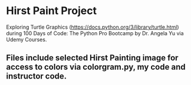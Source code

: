 # Hirst Paint Project

Exploring Turtle Graphics (https://docs.python.org/3/library/turtle.html) during 100 Days of Code: The Python Pro Bootcamp by Dr. Angela Yu via Udemy Courses.


## Files include selected Hirst Painting image for access to colors via colorgram.py, my code and instructor code.

